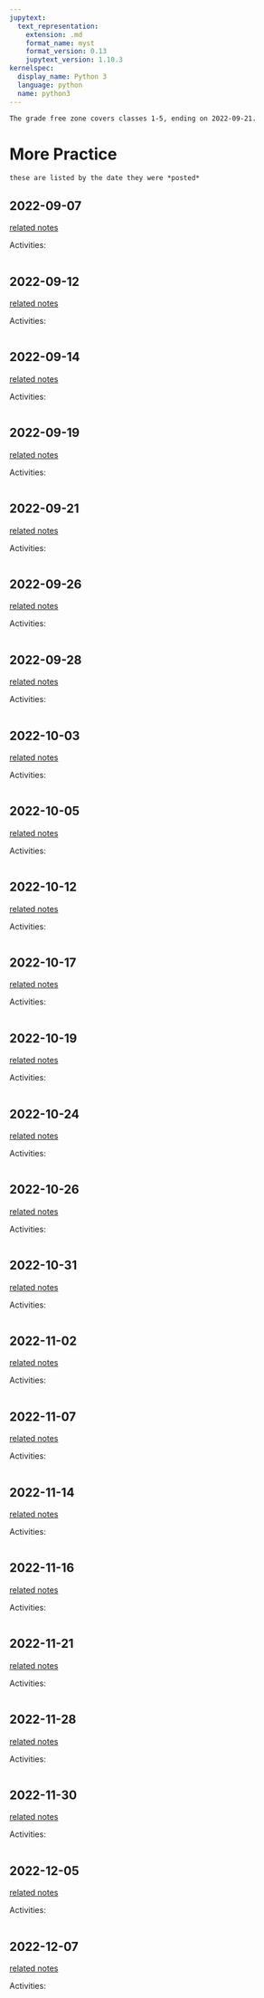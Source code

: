 ```yaml
---
jupytext:
  text_representation:
    extension: .md
    format_name: myst
    format_version: 0.13
    jupytext_version: 1.10.3
kernelspec:
  display_name: Python 3
  language: python
  name: python3
---
```


```{important}
The grade free zone covers classes 1-5, ending on 2022-09-21.
```


# More Practice

```{note}
these are listed by the date they were *posted*
```




## 2022-09-07

[related notes](../notes/2022-09-07)

Activities:
```{include} ../_practice/2022-09-07.md
```


## 2022-09-12

[related notes](../notes/2022-09-12)

Activities:
```{include} ../_practice/2022-09-12.md
```


## 2022-09-14

[related notes](../notes/2022-09-14)

Activities:
```{include} ../_practice/2022-09-14.md
```


## 2022-09-19

[related notes](../notes/2022-09-19)

Activities:
```{include} ../_practice/2022-09-19.md
```


## 2022-09-21

[related notes](../notes/2022-09-21)

Activities:
```{include} ../_practice/2022-09-21.md
```


## 2022-09-26

[related notes](../notes/2022-09-26)

Activities:
```{include} ../_practice/2022-09-26.md
```


## 2022-09-28

[related notes](../notes/2022-09-28)

Activities:
```{include} ../_practice/2022-09-28.md
```


## 2022-10-03

[related notes](../notes/2022-10-03)

Activities:
```{include} ../_practice/2022-10-03.md
```


## 2022-10-05

[related notes](../notes/2022-10-05)

Activities:
```{include} ../_practice/2022-10-05.md
```


## 2022-10-12

[related notes](../notes/2022-10-12)

Activities:
```{include} ../_practice/2022-10-12.md
```


## 2022-10-17

[related notes](../notes/2022-10-17)

Activities:
```{include} ../_practice/2022-10-17.md
```

## 2022-10-19

[related notes](../notes/2022-10-19)

Activities:
```{include} ../_practice/2022-10-19.md
```

## 2022-10-24

[related notes](../notes/2022-10-24)

Activities:
```{include} ../_practice/2022-10-24.md
```
## 2022-10-26

[related notes](../notes/2022-10-26)

Activities:
```{include} ../_practice/2022-10-26.md
```

## 2022-10-31

[related notes](../notes/2022-10-31)

Activities:
```{include} ../_practice/2022-10-31.md
```
## 2022-11-02

[related notes](../notes/2022-11-02)

Activities:
```{include} ../_practice/2022-11-02.md
```
## 2022-11-07

[related notes](../notes/2022-11-07)

Activities:
```{include} ../_practice/2022-11-07.md
```

## 2022-11-14

[related notes](../notes/2022-11-14)

Activities:
```{include} ../_practice/2022-11-14.md
```


## 2022-11-16

[related notes](../notes/2022-11-16)

Activities:
```{include} ../_practice/2022-11-16.md
```

## 2022-11-21

[related notes](../notes/2022-11-21)

Activities:
```{include} ../_practice/2022-11-21.md
```


## 2022-11-28

[related notes](../notes/2022-11-28)

Activities:
```{include} ../_practice/2022-11-28.md
```


## 2022-11-30

[related notes](../notes/2022-11-30)

Activities:
```{include} ../_practice/2022-11-30.md
```

## 2022-12-05

[related notes](../notes/2022-12-05)

Activities:
```{include} ../_practice/2022-12-05.md
```
## 2022-12-07

[related notes](../notes/2022-12-07)

Activities:
```{include} ../_practice/2022-12-07.md
```